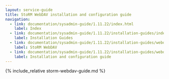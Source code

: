 ```yaml
---
layout: service-guide
title: StoRM WebDAV installation and configuration guide
navigation:
  - link: documentation/sysadmin-guide/1.11.22/index.html
    label: Index
  - link: documentation/sysadmin-guide/1.11.22/installation-guides/index.html
    label: Installation Guides
  - link: documentation/sysadmin-guide/1.11.22/installation-guides/webdav/index.html
    label: StoRM WebDAV
  - link: documentation/sysadmin-guide/1.11.22/installation-guides/webdav/storm-webdav-guide/index.html
    label: Installation and configuration guide
---
```


{% include_relative storm-webdav-guide.md %}